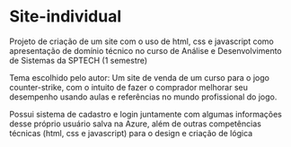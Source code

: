 # Site-individual

Projeto de criação de um site com o uso de html, css e javascript como apresentação de domínio técnico no curso de Análise e Desenvolvimento de Sistemas da SPTECH (1 semestre)

Tema escolhido pelo autor: Um site de venda de um curso para o jogo counter-strike, com o intuito de fazer o comprador melhorar seu desempenho usando aulas e referências no mundo profissional do jogo.

Possui sistema de cadastro e login juntamente com algumas informações desse próprio usuário salva na Azure, além de outras competências técnicas (html, css e javascript) para o design e criação de lógica

